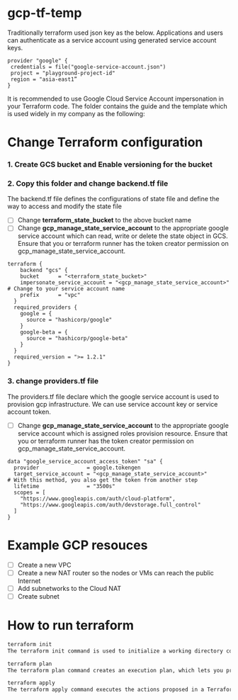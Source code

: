 # gcp-tf-temp

Traditionally terraform used json key as the below. Applications and users can authenticate as a service account using generated service account keys. 
```hcl
provider "google" {
 credentials = file("google-service-account.json")
 project = "playground-project-id"
 region = "asia-east1”
}
```
It is recommended to use Google Cloud Service Account impersonation in your Terraform code. The folder contains the guide and the template which is used widely in my company as the following:

# Change Terraform configuration
### 1. Create GCS bucket and Enable versioning for the bucket
### 2. Copy this folder and change backend.tf file
The backend.tf file defines the configurations of state file and define the way to access and modify the state file
   - [ ] Change **terraform_state_bucket** to the above bucket name
   - [ ] Change **gcp_manage_state_service_account** to the appropriate google service account which can read, write or delete the state object in GCS. Ensure that you or terraform runner has the token creator permission on gcp_manage_state_service_account. 
```hcl
terraform {
    backend "gcs" {
    bucket      = "<terraform_state_bucket>"
    impersonate_service_account = "<gcp_manage_state_service_account>" # Change to your service account name
    prefix      = "vpc"
  }
  required_providers {
    google = {
      source = "hashicorp/google"
    }
    google-beta = {
      source = "hashicorp/google-beta"
    }
  }
  required_version = ">= 1.2.1"
}

```
### 3. change providers.tf file
The providers.tf file declare which the google service account is used to provision gcp infrastructure. We can use service account key or service account token.
   - [ ] Change **gcp_manage_state_service_account** to the appropriate google service account which is assigned roles provision resource. Ensure that you or terraform runner has the token creator permission on gcp_manage_state_service_account.
```hcl
data "google_service_account_access_token" "sa" {
  provider               = google.tokengen
  target_service_account = "<gcp_manage_state_service_account>" 
# With this method, you also get the token from another step
  lifetime               = "3500s"
  scopes = [
    "https://www.googleapis.com/auth/cloud-platform",
    "https://www.googleapis.com/auth/devstorage.full_control"
  ]
}
```
# Example GCP resouces
   - [ ] Create a new VPC
   - [ ] Create a new NAT router so the nodes or VMs can reach the public Internet
   - [ ] Add subnetworks to the Cloud NAT
   - [ ] Create subnet
# How to run terraform
```bash
terraform init
The terraform init command is used to initialize a working directory containing Terraform configuration files and downloading the GCP provider

terraform plan 
The terraform plan command creates an execution plan, which lets you preview the changes that Terraform plans to make to your infrastructure. 

terraform apply 
The terraform apply command executes the actions proposed in a Terraform plan.
```
